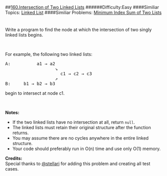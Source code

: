 ##[160.Intersection of Two Linked Lists](https://leetcode.com/problems/intersection-of-two-linked-lists/description/ "160.Intersection of Two Linked Lists")
######Difficulty:Easy
####Similiar Topics:
  [Linked List](https://leetcode.com//tag/linked-list)
####Similiar Problems:
  [Minimum Index Sum of Two Lists](https://leetcode.com//problems/minimum-index-sum-of-two-lists)
<div class="question-description__3U1T" style="padding-top: 10px;"><div><p>Write a program to find the node at which the intersection of two singly linked lists begins.</p>
<br/>
<p>For example, the following two linked lists: </p>
<pre>A:          a1 &#8594; a2
                   &#8600;
                     c1 &#8594; c2 &#8594; c3
                   &#8599;            
B:     b1 &#8594; b2 &#8594; b3
</pre>
<p>begin to intersect at node c1.</p>
<br/>
<p><b>Notes:</b>
</p><ul>
<li>If the two linked lists have no intersection at all, return <code>null</code>.</li>
<li>The linked lists must retain their original structure after the function returns. </li>
<li>You may assume there are no cycles anywhere in the entire linked structure.</li>
<li>Your code should preferably run in O(n) time and use only O(1) memory.</li>
</ul>
<p/>

<p><b>Credits:</b><br/>Special thanks to <a href="https://oj.leetcode.com/discuss/user/stellari">@stellari</a> for adding this problem and creating all test cases.</p></div></div><div> </div><div> </div><div> </div><div> </div><div> </div><div> </div><div> </div><div> </div><div> </div><div> </div><div> </div><div> </div><div> </div><div> </div><div> </div><div> </div><div> </div><div> </div><div> </div><div> </div><div> </div><div> </div><div> </div><div> </div><div> </div><div> </div><div> </div><div> </div><div> </div><div> </div><div> </div><div> </div><div> </div><div> </div><div> </div><div> </div><div> </div><div> </div><div> </div><div> </div><div> </div><div> </div><div> </div><div> </div><div> </div><div> </div><div> </div><div> </div><div> </div><div> </div><div> </div><div> </div><div> </div><div> </div><div> </div><div> </div><div> </div><div> </div><div> </div><div> </div><div> </div><div> </div><div> </div><div> </div><div> </div><div> </div><div> </div><div> </div><div> </div><div> </div><div> </div><div> </div><div> </div><div> </div><div> </div><div> </div><div> </div><div> </div><div> </div><div> </div><div> </div><div> </div><div> </div><div> </div><div> </div><div> </div><div> </div><div> </div><div> </div><div> </div><div> </div><div> </div><div> </div><div> </div><div> </div><div> </div><div> </div><div> </div><div> </div><div> </div><div> </div><div> </div><div> </div><div> </div><div> </div><div> </div><div> </div><div> </div><div> </div><div> </div><div> </div><div> </div>